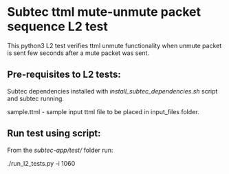 # Subtec ttml mute-unmute packet sequence L2 test

This python3 L2 test verifies ttml unmute functionality when unmute packet is sent few seconds after a mute packet was sent. 

## Pre-requisites to L2 tests:

Subtec dependencies installed with *install_subtec_dependencies.sh* script
and subtec running.

sample.ttml - sample input ttml file to be placed in input_files folder.

## Run test using script:

From the *subtec-app/test/* folder run:

./run_l2_tests.py -i 1060